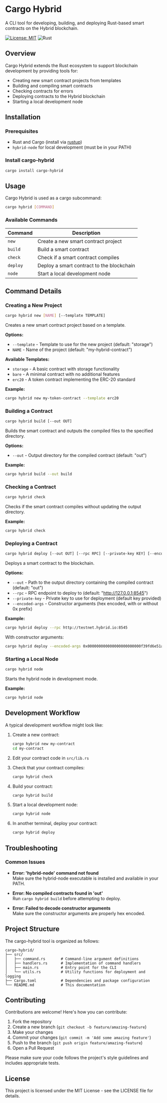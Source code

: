 # Cargo Hybrid

A CLI tool for developing, building, and deploying Rust-based smart contracts on the Hybrid blockchain.

[![License: MIT](https://img.shields.io/badge/License-MIT-yellow.svg)](https://opensource.org/licenses/MIT)
![Rust](https://img.shields.io/badge/rust-%23000000.svg?style=for-the-badge&logo=rust&logoColor=white)

## Overview

Cargo Hybrid extends the Rust ecosystem to support blockchain development by providing tools for:

- Creating new smart contract projects from templates
- Building and compiling smart contracts
- Checking contracts for errors
- Deploying contracts to the Hybrid blockchain
- Starting a local development node

## Installation

### Prerequisites

- Rust and Cargo (install via [rustup](https://rustup.rs/))
- `hybrid-node` for local development (must be in your PATH)

### Install cargo-hybrid

```bash
cargo install cargo-hybrid
```

## Usage

Cargo Hybrid is used as a cargo subcommand:

```bash
cargo hybrid [COMMAND]
```

### Available Commands

| Command | Description |
|---------|-------------|
| `new` | Create a new smart contract project |
| `build` | Build a smart contract |
| `check` | Check if a smart contract compiles |
| `deploy` | Deploy a smart contract to the blockchain |
| `node` | Start a local development node |

## Command Details

### Creating a New Project

```bash
cargo hybrid new [NAME] [--template TEMPLATE]
```

Creates a new smart contract project based on a template.

**Options:**
- `--template` - Template to use for the new project (default: "storage")
- `NAME` - Name of the project (default: "my-hybrid-contract")

**Available Templates:**
- `storage` - A basic contract with storage functionality
- `bare` - A minimal contract with no additional features
- `erc20` - A token contract implementing the ERC-20 standard

**Example:**
```bash
cargo hybrid new my-token-contract --template erc20
```

### Building a Contract

```bash
cargo hybrid build [--out OUT]
```

Builds the smart contract and outputs the compiled files to the specified directory.

**Options:**
- `--out` - Output directory for the compiled contract (default: "out")

**Example:**
```bash
cargo hybrid build --out build
```

### Checking a Contract

```bash
cargo hybrid check
```

Checks if the smart contract compiles without updating the output directory.

**Example:**
```bash
cargo hybrid check
```

### Deploying a Contract

```bash
cargo hybrid deploy [--out OUT] [--rpc RPC] [--private-key KEY] [--encoded-args ARGS]
```

Deploys a smart contract to the blockchain.

**Options:**
- `--out` - Path to the output directory containing the compiled contract (default: "out")
- `--rpc` - RPC endpoint to deploy to (default: "http://127.0.0.1:8545")
- `--private-key` - Private key to use for deployment (default key provided)
- `--encoded-args` - Constructor arguments (hex encoded, with or without 0x prefix)

**Example:**
```bash
cargo hybrid deploy --rpc http://testnet.hybrid.io:8545
```

With constructor arguments:
```bash
cargo hybrid deploy --encoded-args 0x000000000000000000000000f39fd6e51aad88f6f4ce6ab8827279cfffb92266
```

### Starting a Local Node

```bash
cargo hybrid node
```

Starts the hybrid node in development mode.

**Example:**
```bash
cargo hybrid node
```

## Development Workflow

A typical development workflow might look like:

1. Create a new contract:
   ```bash
   cargo hybrid new my-contract
   cd my-contract
   ```

2. Edit your contract code in `src/lib.rs`

3. Check that your contract compiles:
   ```bash
   cargo hybrid check
   ```

4. Build your contract:
   ```bash
   cargo hybrid build
   ```

5. Start a local development node:
   ```bash
   cargo hybrid node
   ```

6. In another terminal, deploy your contract:
   ```bash
   cargo hybrid deploy
   ```

## Troubleshooting

### Common Issues

- **Error: 'hybrid-node' command not found**  
  Make sure the hybrid-node executable is installed and available in your PATH.

- **Error: No compiled contracts found in 'out'**  
  Run `cargo hybrid build` before attempting to deploy.

- **Error: Failed to decode constructor arguments**  
  Make sure the constructor arguments are properly hex encoded.

## Project Structure

The cargo-hybrid tool is organized as follows:

```
cargo-hybrid/
├── src/
│   ├── command.rs       # Command-line argument definitions
│   ├── handlers.rs      # Implementation of command handlers
│   ├── main.rs          # Entry point for the CLI
│   └── utils.rs         # Utility functions for deployment and logging
├── Cargo.toml           # Dependencies and package configuration
└── README.md            # This documentation
```

## Contributing

Contributions are welcome! Here's how you can contribute:

1. Fork the repository
2. Create a new branch (`git checkout -b feature/amazing-feature`)
3. Make your changes
4. Commit your changes (`git commit -m 'Add some amazing feature'`)
5. Push to the branch (`git push origin feature/amazing-feature`)
6. Open a Pull Request

Please make sure your code follows the project's style guidelines and includes appropriate tests.

## License

This project is licensed under the MIT License - see the LICENSE file for details.
